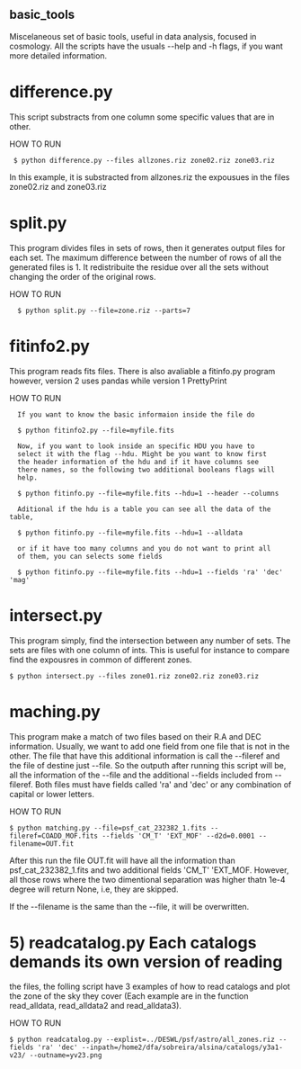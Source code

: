 ## basic_tools

Miscelaneous set of basic tools, useful in data analysis, focused in
cosmology.  All the scripts have the usuals --help and -h flags, if
you want more detailed information.

  # difference.py
  This script substracts from one column some specific values that are in other. 

  HOW TO RUN
  
     $ python difference.py --files allzones.riz zone02.riz zone03.riz
  
  In this example, it is substracted from allzones.riz the expousues
  in the files zone02.riz and zone03.riz
    


  # split.py 
    
  This program divides files in sets of rows, then it generates output
  files for each set. The maximum difference between the number of
  rows of all the generated files is 1. It redistribuite the residue
  over all the sets without changing the order of the original rows.
  
  HOW TO RUN
    
      $ python split.py --file=zone.riz --parts=7
  
  
  # fitinfo2.py
  
  This program reads fits files. There is also avaliable a fitinfo.py
  program however, version 2 uses pandas while version 1 PrettyPrint

  HOW TO RUN 

      If you want to know the basic informaion inside the file do
    
      $ python fitinfo2.py --file=myfile.fits

      Now, if you want to look inside an specific HDU you have to
      select it with the flag --hdu. Might be you want to know first
      the header information of the hdu and if it have columns see
      there names, so the following two additional booleans flags will
      help.

      $ python fitinfo.py --file=myfile.fits --hdu=1 --header --columns

      Aditional if the hdu is a table you can see all the data of the table,

      $ python fitinfo.py --file=myfile.fits --hdu=1 --alldata 

      or if it have too many columns and you do not want to print all
      of them, you can selects some fields
  
      $ python fitinfo.py --file=myfile.fits --hdu=1 --fields 'ra' 'dec' 'mag'
   

   # intersect.py

  This program simply, find the intersection between any number of
  sets. The sets are files with one column of ints. This is useful for
  instance to compare find the expousres in common of different zones.
  
    $ python intersect.py --files zone01.riz zone02.riz zone03.riz
  
  # maching.py
  
  This program make a match of two files based on their R.A and DEC
  information. Usually, we want to add one field from one file that is
  not in the other. The file that have this additional information is
  call the --fileref and the file of destine just --file. So the
  outputh after running this script will be, all the information of
  the --file and the additional --fields included from --fileref. Both
  files must have fields called 'ra' and 'dec' or any combination of
  capital or lower letters.
  
  HOW TO RUN
    
    $ python matching.py --file=psf_cat_232382_1.fits --fileref=COADD_MOF.fits --fields 'CM_T' 'EXT_MOF' --d2d=0.0001 --filename=OUT.fit
  
  After this run the file OUT.fit will have all the information than
 psf_cat_232382_1.fits and two additional fields 'CM_T' 'EXT_MOF.
 However, all those rows where the two dimentional separation was
 higher thatn 1e-4 degree will return None, i.e, they are skipped.
 
  If the --filename is the same than the --file, it will be overwritten.
  
# 5) readcatalog.py Each catalogs demands its own version of reading
  the files, the folling script have 3 examples of how to read
  catalogs and plot the zone of the sky they cover (Each example are
  in the function read_alldata, read_alldata2 and read_alldata3).
  
  HOW TO RUN
     
    $ python readcatalog.py --explist=../DESWL/psf/astro/all_zones.riz --fields 'ra' 'dec' --inpath=/home2/dfa/sobreira/alsina/catalogs/y3a1-v23/ --outname=yv23.png

 
